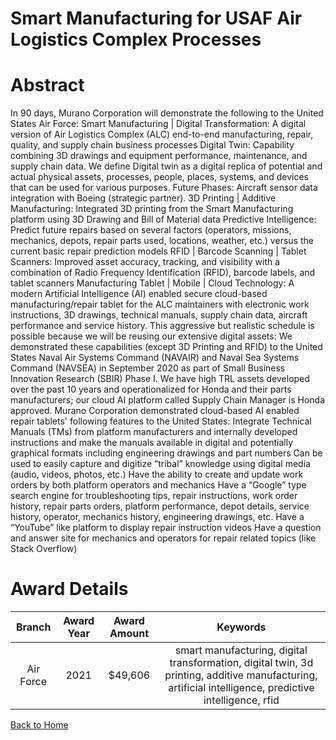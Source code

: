 
Smart Manufacturing for USAF Air Logistics Complex Processes
============================================================

# Abstract


In 90 days, Murano Corporation will demonstrate the following to the United States Air Force: Smart Manufacturing | Digital Transformation: A digital version of Air Logistics Complex (ALC) end-to-end manufacturing, repair, quality, and supply chain business processes Digital Twin: Capability combining 3D drawings and equipment performance, maintenance, and supply chain data. We define Digital twin as a digital replica of potential and actual physical assets, processes, people, places, systems, and devices that can be used for various purposes. Future Phases: Aircraft sensor data integration with Boeing (strategic partner). 3D Printing | Additive Manufacturing: Integrated 3D printing from the Smart Manufacturing platform using 3D Drawing and Bill of Material data Predictive Intelligence: Predict future repairs based on several factors (operators, missions, mechanics, depots, repair parts used, locations, weather, etc.) versus the current basic repair prediction models RFID | Barcode Scanning | Tablet Scanners: Improved asset accuracy, tracking, and visibility with a combination of Radio Frequency Identification (RFID), barcode labels, and tablet scanners Manufacturing Tablet | Mobile | Cloud Technology: A modern Artificial Intelligence (AI) enabled secure cloud-based manufacturing/repair tablet for the ALC maintainers with electronic work instructions, 3D drawings, technical manuals, supply chain data, aircraft performance and service history. This aggressive but realistic schedule is possible because we will be reusing our extensive digital assets: We demonstrated these capabilities (except 3D Printing and RFID) to the United States Naval Air Systems Command (NAVAIR) and Naval Sea Systems Command (NAVSEA) in September 2020 as part of Small Business Innovation Research (SBIR) Phase I. We have high TRL assets developed over the past 10 years and operationalized for Honda and their parts manufacturers; our cloud AI platform called Supply Chain Manager is Honda approved. Murano Corporation demonstrated cloud-based AI enabled repair tablets' following features to the United States: Integrate Technical Manuals (TMs) from platform manufacturers and internally developed instructions and make the manuals available in digital and potentially graphical formats including engineering drawings and part numbers Can be used to easily capture and digitize “tribal” knowledge using digital media (audio, videos, photos, etc.) Have the ability to create and update work orders by both platform operators and mechanics Have a “Google” type search engine for troubleshooting tips, repair instructions, work order history, repair parts orders, platform performance, depot details, service history, operator, mechanics history, engineering drawings, etc. Have a “YouTube” like platform to display repair instruction videos Have a question and answer site for mechanics and operators for repair related topics (like Stack Overflow)  

# Award Details

|Branch|Award Year|Award Amount|Keywords|
| :---: | :---: | :---: | :---: |
|Air Force|2021|$49,606|smart manufacturing, digital transformation, digital twin, 3d printing, additive manufacturing, artificial intelligence, predictive intelligence, rfid|
  
  


[Back to Home](https://github.com/chrischow/dod_sbir_awards/Reports/DJ/#1605)